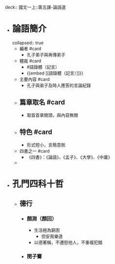 deck:: 國文一上::第五課-論語選

- # 論語簡介
  collapsed:: true
	- 編者 #card
		- 孔子弟子與再傳弟子
	- 體裁 #card
		- #語錄體（記言）
		- {{embed [[語錄體（記言）]]}}
	- 主要內容 #card
		- 孔子與弟子及時人應答的言論紀錄
	- ## 篇章取名 #card
		- 取首首章開頭，與內容無關
	- ## 特色 #card
		- 形式短小，言簡意賅
	- 四書之一 #card
		- 《四書》：《論語》、《孟子》、《大學》、《中庸》
	-
- # 孔門四科十哲
	- ## 德行
		- ### 顏淵（顏回）
			- 生活極為窮困
				- 但安貧樂道
			- 以德著稱，不遷怒他人，不重複犯錯
		- ### 閔子騫